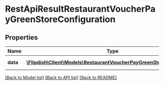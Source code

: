 # RestApiResultRestaurantVoucherPayGreenStoreConfiguration

## Properties
Name | Type | Description | Notes
------------ | ------------- | ------------- | -------------
**data** | [**\Flipdish\\Client\Models\RestaurantVoucherPayGreenStoreConfiguration**](RestaurantVoucherPayGreenStoreConfiguration.md) | Generic data object. | 

[[Back to Model list]](../README.md#documentation-for-models) [[Back to API list]](../README.md#documentation-for-api-endpoints) [[Back to README]](../README.md)


